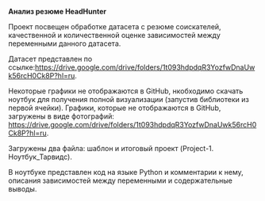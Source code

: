 **Анализ резюме HeadHunter**

Проект посвещен обработке датасета с резюме соискателей, качественной и количественной оценке зависимостей между переменными данного датасета.

Датасет представлен по ссылке:https://drive.google.com/drive/folders/1t093hdpdqR3YozfwDnaUwk56rcH0Ck8P?hl=ru.

Некоторые графики не отображаются в GitHub, нкобходимо скачать ноутбук для получения полной визуализации (запустив библиотеки из первой ячейки). Графики, которые не отображаются в GitHub, загружены в виде фотографий: https://drive.google.com/drive/folders/1t093hdpdqR3YozfwDnaUwk56rcH0Ck8P?hl=ru.

Загружены два файла: шаблон и итоговый проект (Project-1. Ноутбук_Тарвидс).

В ноутбуке представлен код на языке Python и комментарии к нему, описания зависимостей между переменными и содержательные выводы.

